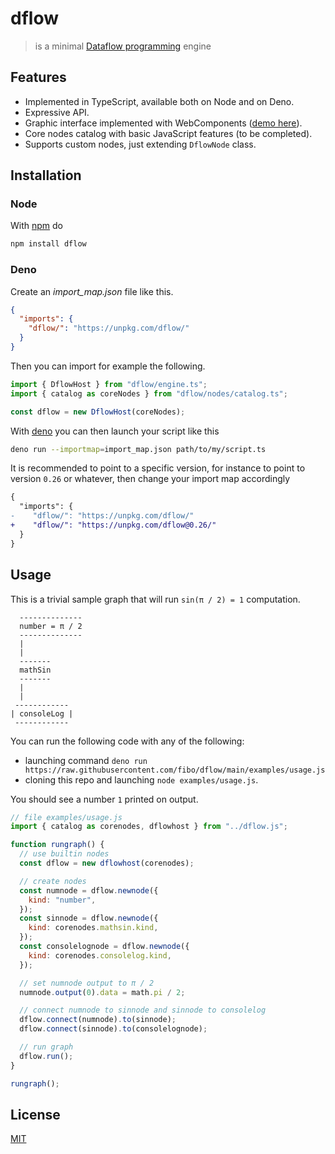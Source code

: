 # dflow

> is a minimal [Dataflow programming][dataflow-wikipedia] engine

## Features

- Implemented in TypeScript, available both on Node and on Deno.
- Expressive API.
- Graphic interface implemented with WebComponents
  ([demo here](https://fibo.github.io/dflow)).
- Core nodes catalog with basic JavaScript features (to be completed).
- Supports custom nodes, just extending `DflowNode` class.

## Installation

### Node

With [npm](https://npmjs.org/) do

```bash
npm install dflow
```

### Deno

Create an _import_map.json_ file like this.

```json
{
  "imports": {
    "dflow/": "https://unpkg.com/dflow/"
  }
}
```

Then you can import for example the following.

```typescript
import { DflowHost } from "dflow/engine.ts";
import { catalog as coreNodes } from "dflow/nodes/catalog.ts";

const dflow = new DflowHost(coreNodes);
```

With [deno](https://deno.land/) you can then launch your script like this

```bash
deno run --importmap=import_map.json path/to/my/script.ts
```

It is recommended to point to a specific version, for instance to point to
version `0.26` or whatever, then change your import map accordingly

```diff
{
  "imports": {
-    "dflow/": "https://unpkg.com/dflow/"
+    "dflow/": "https://unpkg.com/dflow@0.26/"
  }
}
```

## Usage

This is a trivial sample graph that will run `sin(π / 2) = 1` computation.

```
  --------------
  number = π / 2
  --------------
  |
  |
  -------
  mathSin
  -------
  |
  |
 ------------
| consoleLog |
 ------------
```

You can run the following code with any of the following:

- launching command
  `deno run https://raw.githubusercontent.com/fibo/dflow/main/examples/usage.js`
- cloning this repo and launching `node examples/usage.js`.

You should see a number `1` printed on output.

```javascript
// file examples/usage.js
import { catalog as corenodes, dflowhost } from "../dflow.js";

function rungraph() {
  // use builtin nodes
  const dflow = new dflowhost(corenodes);

  // create nodes
  const numnode = dflow.newnode({
    kind: "number",
  });
  const sinnode = dflow.newnode({
    kind: corenodes.mathsin.kind,
  });
  const consolelognode = dflow.newnode({
    kind: corenodes.consolelog.kind,
  });

  // set numnode output to π / 2
  numnode.output(0).data = math.pi / 2;

  // connect numnode to sinnode and sinnode to consolelog
  dflow.connect(numnode).to(sinnode);
  dflow.connect(sinnode).to(consolelognode);

  // run graph
  dflow.run();
}

rungraph();
```

## License

[MIT](http://g14n.info/mit-license)

[dataflow-wikipedia]: http://en.wikipedia.org/wiki/Dataflow_programming "Dataflow programming"
